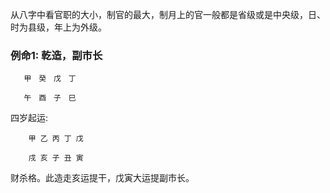 从八字中看官职的大小，制官的最大，制月上的官一般都是省级或是中央级，日、时为县级，年上为外级。

### 例命1: 乾造，副市长
       甲　癸　戊　丁 　　　

       午　酉　子　巳　　　　　　　　　　　　
       
四岁起运:         

        甲 乙 丙 丁 戊

        戌 亥 子 丑 寅
        
财杀格。此造走亥运提干，戊寅大运提副市长。





